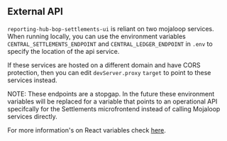 ## External API

`reporting-hub-bop-settlements-ui` is reliant on two mojaloop services.
When running locally, you can use the environment variables
`CENTRAL_SETTLEMENTS_ENDPOINT` and `CENTRAL_LEDGER_ENDPOINT` in `.env` to
specify the location of the api service.

If these services are hosted on a different domain and have CORS protection,
then you can edit `devServer.proxy` `target` to point to these services instead.

NOTE: These endpoints are a stopgap. In the future these environment variables
      will be replaced for a variable that points to an operational API specifcally
      for the Settlements microfrontend instead of calling Mojaloop services directly.

For more information's on React variables check [here](https://facebook.github.io/create-react-app/docs/adding-custom-environment-variables).
